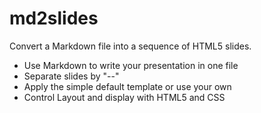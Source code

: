 
# md2slides

Convert a Markdown file into a sequence of HTML5 slides.

+ Use Markdown to write your presentation in one file
+ Separate slides by "--"
+ Apply the simple default template or use your own
+ Control Layout and display with HTML5 and CSS


